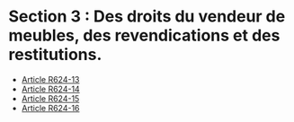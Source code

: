 # Section 3 : Des droits du vendeur de meubles, des revendications et des restitutions.

- [Article R624-13](article-r624-13.md)
- [Article R624-14](article-r624-14.md)
- [Article R624-15](article-r624-15.md)
- [Article R624-16](article-r624-16.md)
